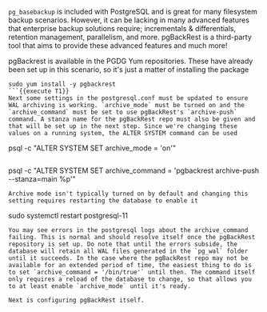 `pg_basebackup` is included with PostgreSQL and is great for many filesystem backup scenarios. However, it can be lacking in many advanced features that enterprise backup solutions require; incrementals & differentials, retention management, parallelism, and more. pgBackRest is a third-party tool that aims to provide these advanced features and much more!

pgBackrest is available in the PGDG Yum repositories. These have already been set up in this scenario, so it's just a matter of installing the package

```
sudo yum install -y pgbackrest
```{{execute T1}}
Next some settings in the postgresql.conf must be updated to ensure WAL archiving is working. `archive_mode` must be turned on and the `archive_command` must be set to use pgBackRest's `archive-push` command. A stanza name for the pgBackRest repo must also be given and that will be set up in the next step. Since we're changing these values on a running system, the ALTER SYSTEM command can be used
```
psql -c "ALTER SYSTEM SET archive_mode = 'on'"
```{{execute T1}}
```
psql -c "ALTER SYSTEM SET archive_command = 'pgbackrest archive-push --stanza=main %p'"
```{{execute T1}}
Archive mode isn't typically turned on by default and changing this setting requires restarting the database to enable it
```
sudo systemctl restart postgresql-11
```{{execute T1}}
You may see errors in the postgresql logs about the archive_command failing. This is normal and should resolve itself once the pgBackRest repository is set up. Do note that until the errors subside, the database will retain all WAL files generated in the `pg_wal` folder until it succeeds. In the case where the pgBackRest repo may not be available for an extended period of time, the easiest thing to do is to set `archive_command = '/bin/true'` until then. The command itself only requires a reload of the database to change, so that allows you to at least enable `archive_mode` until it's ready.

Next is configuring pgBackRest itself.
